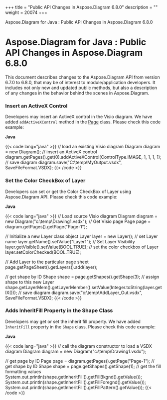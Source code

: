 +++
title = "Public API Changes in Aspose.Diagram 6.8.0" 
description = "" 
weight = 20074 
+++

Aspose.Diagram for Java : Public API Changes in Aspose.Diagram 6.8.0  

# Aspose.Diagram for Java : Public API Changes in Aspose.Diagram 6.8.0


This document describes changes to the Aspose.Diagram API from version 6.7.0 to 6.8.0, that may be of interest to module/application developers. It includes not only new and updated public methods, but also a description of any changes in the behavior behind the scenes in Aspose.Diagram. 

### Insert an ActiveX Control

Developers may insert an ActiveX control in the Visio diagram. We have added `addActiveXControl` method in the [Page](http://www.aspose.com/api/java/diagram/com.aspose.diagram/classes/Page) class. Please check this code example:

**Java**

{{< code lang="java" >}}
// load an existing Visio diagram
Diagram diagram = new Diagram();
// insert an ActiveX control
diagram.getPages().get(0).addActiveXControl(ControlType.IMAGE, 1, 1, 1, 1);
// save diagram
diagram.save("C:\\temp\\MyOutput.vsdx", SaveFileFormat.VSDX);
{{< /code >}}

### Set the Color CheckBox of Layer

Developers can set or get the Color CheckBox of Layer using Aspose.Diagram API. Please check this code example:

**Java**

{{< code lang="java" >}}
// Load source Visio diagram
Diagram diagram = new Diagram("c:\\temp\\Drawing1.vsdx");
// Get Visio page
Page page = diagram.getPages().getPage("Page-1");

// Initialize a new Layer class object
Layer layer = new Layer();
// set Layer name
layer.getName().setValue("Layer1");
// Set Layer Visibility
layer.getVisible().setValue(BOOL.TRUE);
// set the color checkbox of Layer
layer.setColorChecked(BOOL.TRUE);

// Add Layer to the particular page sheet
page.getPageSheet().getLayers().add(layer);

// get shape by ID
Shape shape = page.getShapes().getShape(3);
// assign shape to this new Layer
shape.getLayerMem().getLayerMember().setValue(Integer.toString(layer.getIX()));
// save diagram
diagram.save("c:\\temp\\AddLayer_Out.vsdx", SaveFileFormat.VSDX);
{{< /code >}}

### Adds InheritFill Property in the Shape Class

Developers may get or set the inherit fill property. We have added `InheritFill` property in the `Shape` class. Please check this code example:

**Java**

{{< code lang="java" >}}
// call the diagram constructor to load a VSDX diagram
Diagram diagram = new Diagram("c:\\temp\\Drawing1.vsdx");

// get page by ID
Page page = diagram.getPages().getPage("Page-1");
// get shape by ID
Shape shape = page.getShapes().getShape(1);
// get the fill formatting values
System.out.println(shape.getInheritFill().getFillBkgnd().getValue());
System.out.println(shape.getInheritFill().getFillForegnd().getValue());
System.out.println(shape.getInheritFill().getFillPattern().getValue());
{{< /code >}}

